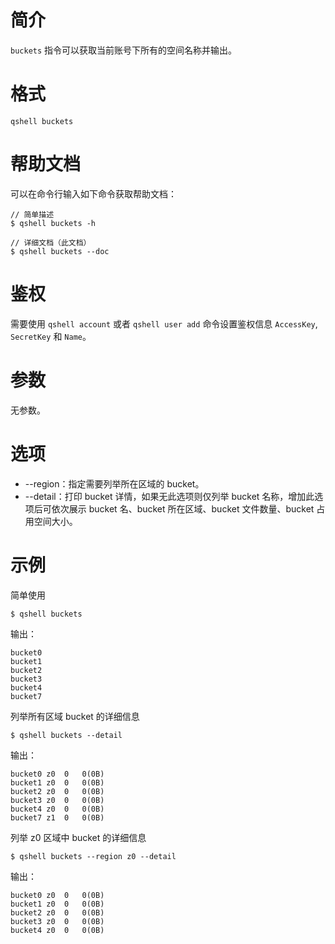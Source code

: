 # 简介
`buckets` 指令可以获取当前账号下所有的空间名称并输出。

# 格式
```
qshell buckets
```

# 帮助文档
可以在命令行输入如下命令获取帮助文档：
```
// 简单描述
$ qshell buckets -h 

// 详细文档（此文档）
$ qshell buckets --doc
```

# 鉴权
需要使用 `qshell account` 或者 `qshell user add` 命令设置鉴权信息 `AccessKey`, `SecretKey` 和 `Name`。

# 参数
无参数。

# 选项
- --region：指定需要列举所在区域的 bucket。
- --detail：打印 bucket 详情，如果无此选项则仅列举 bucket 名称，增加此选项后可依次展示 bucket 名、bucket 所在区域、bucket 文件数量、bucket 占用空间大小。

# 示例
简单使用
```
$ qshell buckets
```
输出：
```
bucket0
bucket1
bucket2
bucket3
bucket4
bucket7
```

列举所有区域 bucket 的详细信息
```
$ qshell buckets --detail
```
输出：
```
bucket0	z0	0	0(0B)
bucket1	z0	0	0(0B)
bucket2	z0	0	0(0B)
bucket3	z0	0	0(0B)
bucket4	z0	0	0(0B)
bucket7	z1	0	0(0B)
```

列举 z0 区域中 bucket 的详细信息
```
$ qshell buckets --region z0 --detail
```
输出：
```
bucket0	z0	0	0(0B)
bucket1	z0	0	0(0B)
bucket2	z0	0	0(0B)
bucket3	z0	0	0(0B)
bucket4	z0	0	0(0B)
```
